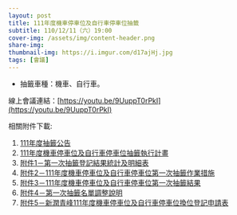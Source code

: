 ```yaml
---
layout: post
title: 111年度機車停車位及自行車停車位抽籤
subtitle: 110/12/11（六）19:00
cover-img: /assets/img/content-header.png
share-img: 
thumbnail-img: https://i.imgur.com/d17ajHj.jpg
tags: [會議]
---
```


- 抽籤車種：機車、自行車。

線上會議連結：[https://youtu.be/9UuppT0rPkI](https://youtu.be/9UuppT0rPkI)

相關附件下載:

1. [111年度抽籤公告](../assets/post/20211211/111年度抽籤公告.pdf) 
2. [111年度機車停車位及自行車停車位抽籤執行計畫](../assets/post/20211211/111年度機車停車位及自行車停車位抽籤執行計畫.pdf) 
3. [附件1－第一次抽籤登記結果統計及明細表](../assets/post/20211211/附件1－第一次抽籤登記結果統計及明細表.pdf) 
4. [附件2－111年度機車停車位及自行車停車位第一次抽籤作業措施](../assets/post/20211211/附件2－111年度機車停車位及自行車停車位第一次抽籤作業措施.pdf) 
5. [附件3－111年度機車停車位及自行車停車位第一次抽籤結果](../assets/post/20211211/附件3－111年度機車停車位及自行車停車位第一次抽籤結果.pdf) 
6. [附件4－第一次抽籤名單調整說明](../assets/post/20211211/附件4－第一次抽籤名單調整說明.pdf) 
7. [附件5－新潤青峰111年度機車停車位及自行車停車位換位登記申請表](../assets/post/20211211/附件5－新潤青峰111年度機車停車位及自行車停車位換位登記申請表.pdf) 
